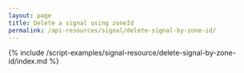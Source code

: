 ```yaml
---
layout: page
title: Delete a signal using zoneId
permalink: /api-resources/signal/delete-signal-by-zone-id/
---
```


<!-- {% include api_transition_header.html %} -->

{% include /script-examples/signal-resource/delete-signal-by-zone-id/index.md %}
